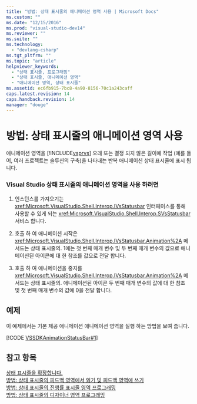 ```yaml
---
title: "방법: 상태 표시줄의 애니메이션 영역 사용 | Microsoft Docs"
ms.custom: ""
ms.date: "12/15/2016"
ms.prod: "visual-studio-dev14"
ms.reviewer: ""
ms.suite: ""
ms.technology: 
  - "devlang-csharp"
ms.tgt_pltfrm: ""
ms.topic: "article"
helpviewer_keywords: 
  - "상태 표시줄, 프로그래밍"
  - "상태 표시줄, 애니메이션 영역"
  - "애니메이션 영역, 상태 표시줄"
ms.assetid: ec6fb915-7bc8-4a90-8156-70c1a243caff
caps.latest.revision: 14
caps.handback.revision: 14
manager: "douge"
---
```

# 방법: 상태 표시줄의 애니메이션 영역 사용
애니메이션 영역을 [!INCLUDE[vsprvs](../code-quality/includes/vsprvs_md.md)] 오래 또는 결정 되지 않은 길이에 작업 \(예를 들어, 여러 프로젝트는 솔루션의 구축\)을 나타내는 반복 애니메이션 상태 표시줄에 표시 됩니다.  
  
### Visual Studio 상태 표시줄의 애니메이션 영역을 사용 하려면  
  
1.  인스턴스를 가져오기는 <xref:Microsoft.VisualStudio.Shell.Interop.IVsStatusbar> 인터페이스를 통해 사용할 수 있게 되는 <xref:Microsoft.VisualStudio.Shell.Interop.SVsStatusbar> 서비스 합니다.  
  
2.  호출 하 여 애니메이션 시작은 <xref:Microsoft.VisualStudio.Shell.Interop.IVsStatusbar.Animation%2A> 메서드는 상태 표시줄의.  1에는 첫 번째 매개 변수 및 두 번째 매개 변수의 값으로 애니메이션된 아이콘에 대 한 참조를 값으로 전달 합니다.  
  
3.  호출 하 여 애니메이션을 중지를 <xref:Microsoft.VisualStudio.Shell.Interop.IVsStatusbar.Animation%2A> 메서드는 상태 표시줄의.  애니메이션된 아이콘 두 번째 매개 변수의 값에 대 한 참조 및 첫 번째 매개 변수의 값에 0을 전달 합니다.  
  
## 예제  
 이 예제에서는 기본 제공 애니메이션 애니메이션 영역을 실행 하는 방법을 보여 줍니다.  
  
 [!CODE [VSSDKAnimationStatusBar#1](../CodeSnippet/VS_Snippets_VSSDK/vssdkanimationstatusbar#1)]  
  
## 참고 항목  
 [상태 표시줄을 확장합니다.](../extensibility/extending-the-status-bar.md)   
 [방법: 상태 표시줄의 피드백 영역에서 읽기 및 피드백 영역에 쓰기](../misc/how-to-read-from-and-write-to-the-feedback-region-of-the-status-bar.md)   
 [방법: 상태 표시줄의 진행률 표시줄 영역 프로그래밍](../misc/how-to-program-the-progress-bar-region-of-the-status-bar.md)   
 [방법: 상태 표시줄의 디자이너 영역 프로그래밍](../misc/how-to-program-the-designer-region-of-the-status-bar.md)